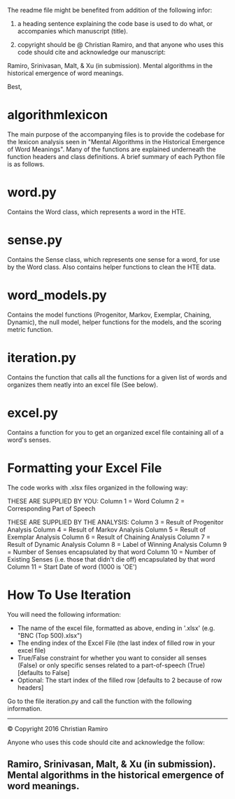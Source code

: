 The readme file might be benefited from addition of the following infor:

1) a heading sentence explaining the code base is used to do what, or
accompanies which manuscript (title).

2) copyright should be @ Christian Ramiro, and that anyone who uses this
code should cite and acknowledge our manuscript:

Ramiro, Srinivasan, Malt, & Xu (in submission). Mental algorithms in the
historical emergence of word meanings.

Best,



# algorithmlexicon

The main purpose of the accompanying files is to provide the codebase for the lexicon analysis seen in "Mental Algorithms in the Historical Emergence of Word Meanings". Many of the functions are explained underneath the function headers and class definitions. A brief summary of each Python file is as follows.

# word.py
  
  Contains the Word class, which represents a word in the HTE.

# sense.py

  Contains the Sense class, which represents one sense for a word, for use by the Word class. Also contains helper functions to clean the HTE data.

# word_models.py

  Contains the model functions (Progenitor, Markov, Exemplar, Chaining, Dynamic), the null model, helper functions for the models, and the scoring metric function.

# iteration.py

  Contains the function that calls all the functions for a given list of words and organizes them neatly into an excel file (See below).

# excel.py

  Contains a function for you to get an organized excel file containing all of a word's senses.

# Formatting your Excel File

  The code works with .xlsx files organized in the following way:
  
  THESE ARE SUPPLIED BY YOU:
  Column 1 = Word
  Column 2 = Corresponding Part of Speech
  
  THESE ARE SUPPLIED BY THE ANALYSIS:
  Column 3 = Result of Progenitor Analysis
  Column 4 = Result of Markov Analysis
  Column 5 = Result of Exemplar Analysis
  Column 6 = Result of Chaining Analysis
  Column 7 = Result of Dynamic Analysis
  Column 8 = Label of Winning Analysis
  Column 9 = Number of Senses encapsulated by that word
  Column 10 = Number of Existing Senses (i.e. those that didn't die off) encapsulated by that word
  Column 11 = Start Date of word (1000 is 'OE')
  
# How To Use Iteration
  You will need the following information:
  - The name of the excel file, formatted as above, ending in '.xlsx' (e.g. "BNC (Top 500).xlsx")
  - The ending index of the Excel File (the last index of filled row in your excel file)
  - True/False constraint for whether you want to consider all senses (False) or only specific senses related to a part-of-speech (True) [defaults to False]
  - Optional: The start index of the filled row [defaults to 2 because of row headers]
  
  
  Go to the file iteration.py and call the function with the following information.
  
  
  --------------------------------------------------------------------------------------------------------------------------------------
  © Copyright 2016 Christian Ramiro
  
  Anyone who uses this code should cite and acknowledge the follow:

  Ramiro, Srinivasan, Malt, & Xu (in submission). Mental algorithms in the
  historical emergence of word meanings.
  --------------------------------------------------------------------------------------------------------------------------------------
